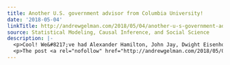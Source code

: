 ```yaml
---
title: Another U.S. government advisor from Columbia University!
date: '2018-05-04'
linkTitle: http://andrewgelman.com/2018/05/04/another-u-s-government-advisor-columbia-university/
source: Statistical Modeling, Causal Inference, and Social Science
description: |-
  <p>Cool! We&#8217;ve had Alexander Hamilton, John Jay, Dwight Eisenhower, Richard Clarida, Jeff Sachs, those guys from the movie Inside Job, and now . . . Dr. Oz. Government service at its finest. The pizzagate guy was from Cornell, though.</p>
  <p>The post <a rel="nofollow" href="http://andrewgelman.com/2018/05/04/another-u-s-government-advisor-columbia-university/">Another U.S. government advisor from Columbia University!</a> appeared first on <a rel="nofollow" href="http://andrewgelman.com">St
---
```

